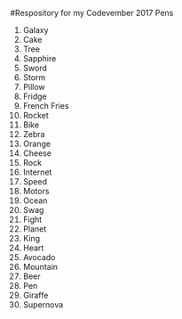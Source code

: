 #Respository for my Codevember 2017 Pens

1.	Galaxy
1.	Cake
1.	Tree
1.	Sapphire
1.	Sword
1.	Storm
1.	Pillow
1.	Fridge
1.	French Fries
1.	Rocket
1.	Bike
1.	Zebra
1.	Orange
1.	Cheese
1.	Rock
1.	Internet
1.	Speed
1.	Motors
1.	Ocean
1.	Swag
1.	Fight
1.	Planet
1.	King
1.	Heart
1.	Avocado
1.	Mountain
1.	Beer
1.	Pen
1.	Giraffe
1.	Supernova
